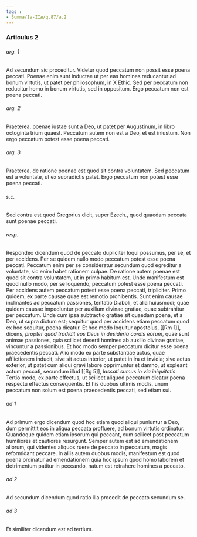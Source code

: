 ```yaml
---
tags : 
- Summa/Ia-IIæ/q.87/a.2
---
```


### Articulus 2

###### arg. 1
Ad secundum sic proceditur. Videtur quod peccatum non possit esse poena peccati. Poenae enim sunt inductae ut per eas homines reducantur ad bonum virtutis, ut patet per philosophum, in X Ethic. Sed per peccatum non reducitur homo in bonum virtutis, sed in oppositum. Ergo peccatum non est poena peccati.

###### arg. 2
Praeterea, poenae iustae sunt a Deo, ut patet per Augustinum, in libro octoginta trium quaest. Peccatum autem non est a Deo, et est iniustum. Non ergo peccatum potest esse poena peccati.

###### arg. 3
Praeterea, de ratione poenae est quod sit contra voluntatem. Sed peccatum est a voluntate, ut ex supradictis patet. Ergo peccatum non potest esse poena peccati.

###### s.c.
Sed contra est quod Gregorius dicit, super Ezech., quod quaedam peccata sunt poenae peccati.

###### resp.
Respondeo dicendum quod de peccato dupliciter loqui possumus, per se, et per accidens. Per se quidem nullo modo peccatum potest esse poena peccati. Peccatum enim per se consideratur secundum quod egreditur a voluntate, sic enim habet rationem culpae. De ratione autem poenae est quod sit contra voluntatem, ut in primo habitum est. Unde manifestum est quod nullo modo, per se loquendo, peccatum potest esse poena peccati. Per accidens autem peccatum potest esse poena peccati, tripliciter. Primo quidem, ex parte causae quae est remotio prohibentis. Sunt enim causae inclinantes ad peccatum passiones, tentatio Diaboli, et alia huiusmodi; quae quidem causae impediuntur per auxilium divinae gratiae, quae subtrahitur per peccatum. Unde cum ipsa subtractio gratiae sit quaedam poena, et a Deo, ut supra dictum est; sequitur quod per accidens etiam peccatum quod ex hoc sequitur, poena dicatur. Et hoc modo loquitur apostolus, [[Rm 1]], dicens, *propter quod tradidit eos Deus in desideria cordis eorum*, quae sunt animae passiones, quia scilicet deserti homines ab auxilio divinae gratiae, vincuntur a passionibus. Et hoc modo semper peccatum dicitur esse poena praecedentis peccati. Alio modo ex parte substantiae actus, quae afflictionem inducit, sive sit actus interior, ut patet in ira et invidia; sive actus exterior, ut patet cum aliqui gravi labore opprimuntur et damno, ut expleant actum peccati, secundum illud [[Sg 5]], *lassati sumus in via iniquitatis*. Tertio modo, ex parte effectus, ut scilicet aliquod peccatum dicatur poena respectu effectus consequentis. Et his duobus ultimis modis, unum peccatum non solum est poena praecedentis peccati, sed etiam sui.

###### ad 1
Ad primum ergo dicendum quod hoc etiam quod aliqui puniuntur a Deo, dum permittit eos in aliqua peccata profluere, ad bonum virtutis ordinatur. Quandoque quidem etiam ipsorum qui peccant, cum scilicet post peccatum humiliores et cautiores resurgunt. Semper autem est ad emendationem aliorum, qui videntes aliquos ruere de peccato in peccatum, magis reformidant peccare. In aliis autem duobus modis, manifestum est quod poena ordinatur ad emendationem quia hoc ipsum quod homo laborem et detrimentum patitur in peccando, natum est retrahere homines a peccato.

###### ad 2
Ad secundum dicendum quod ratio illa procedit de peccato secundum se.

###### ad 3
Et similiter dicendum est ad tertium.

